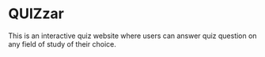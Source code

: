 # QUIZzar
This is an interactive quiz website where users can answer quiz question on any field of study of their choice.

